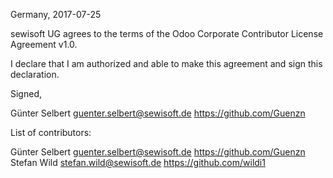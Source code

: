 Germany, 2017-07-25

sewisoft UG agrees to the terms of the Odoo Corporate
Contributor License Agreement v1.0.

I declare that I am authorized and able to make this agreement and sign this
declaration.

Signed,

Günter Selbert guenter.selbert@sewisoft.de https://github.com/Guenzn

List of contributors:

Günter Selbert guenter.selbert@sewisoft.de https://github.com/Guenzn
Stefan Wild stefan.wild@sewisoft.de https://github.com/wildi1
